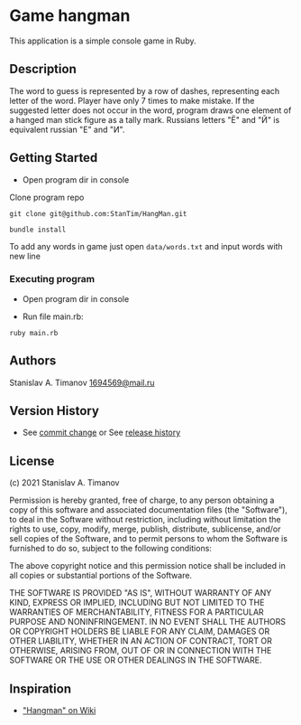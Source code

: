 # Game hangman

This application is a simple console game in Ruby.

## Description

The word to guess is represented by a row of dashes,
representing each letter of the word. Player have only
7 times to make mistake. If the suggested letter does
not occur in the word, program draws one element of
a hanged man stick figure as a tally mark. Russians 
letters "Ё" and "Й" is equivalent russian "Е" and "И".

## Getting Started
* Open program dir in console

Clone program repo
```
git clone git@github.com:StanTim/HangMan.git
```
```
bundle install
```
To add any words in game just open ```data/words.txt``` and input words with new line
### Executing program
* Open program dir in console

* Run file main.rb:
```
ruby main.rb
```

## Authors

Stanislav A. Timanov
[1694569@mail.ru](1694569@mail.ru)

## Version History

* See [commit change](https://github.com/StanTim/HangMan/commits/main)
 or See [release history](https://github.com/StanTim/HangMan/releases)

## License

(c) 2021 Stanislav A. Timanov

Permission is hereby granted, free of charge, to any person obtaining a copy
of this software and associated documentation files (the "Software"), to deal
in the Software without restriction, including without limitation the rights
to use, copy, modify, merge, publish, distribute, sublicense, and/or sell
copies of the Software, and to permit persons to whom the Software is
furnished to do so, subject to the following conditions:

The above copyright notice and this permission notice shall be included in all
copies or substantial portions of the Software.

THE SOFTWARE IS PROVIDED "AS IS", WITHOUT WARRANTY OF ANY KIND, EXPRESS OR
IMPLIED, INCLUDING BUT NOT LIMITED TO THE WARRANTIES OF MERCHANTABILITY,
FITNESS FOR A PARTICULAR PURPOSE AND NONINFRINGEMENT. IN NO EVENT SHALL THE
AUTHORS OR COPYRIGHT HOLDERS BE LIABLE FOR ANY CLAIM, DAMAGES OR OTHER
LIABILITY, WHETHER IN AN ACTION OF CONTRACT, TORT OR OTHERWISE, ARISING FROM,
OUT OF OR IN CONNECTION WITH THE SOFTWARE OR THE USE OR OTHER DEALINGS IN THE
SOFTWARE.

## Inspiration

 - ["Hangman" on Wiki](https://en.wikipedia.org/wiki/Hangman_(game))
